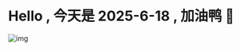 
# Hello , 今天是 2025-6-18 , 加油鸭 🤭

![img](https://v1.jinrishici.com/all.svg?font-size=18&spacing=4)

